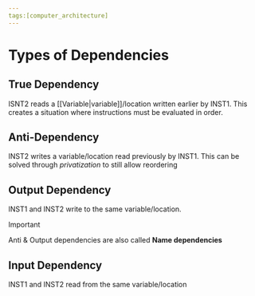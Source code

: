 ```yaml
---
tags:[computer_architecture]
---
```

# Types of Dependencies
## True Dependency
ISNT2 reads a [[Variable|variable]]/location written earlier by INST1. This creates a situation where instructions must be evaluated in order.

## Anti-Dependency 
INST2 writes a variable/location read previously by INST1. This can be solved through *privatization* to still allow reordering

## Output Dependency
INST1 and INST2 write to the same variable/location.

>[!important] 
>Anti & Output dependencies are also called **Name dependencies**

## Input Dependency
INST1 and INST2 read from the same variable/location
